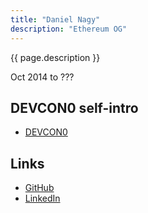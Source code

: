 ```yaml
---
title: "Daniel Nagy"
description: "Ethereum OG"
---
```


{{ page.description }}

Oct 2014 to ???

## DEVCON0 self-intro
- [DEVCON0](https://youtu.be/_BvvUlKDqp0?t=21m10s)

## Links
- [GitHub](https://github.com/nagydani)
- [LinkedIn](https://www.linkedin.com/in/daniel-a-nagy-4b52962/)
